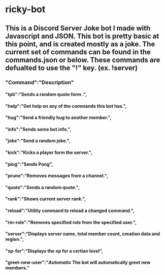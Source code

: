 # ricky-bot
## This is a Discord Server Joke bot I made with Javascript and JSON. This bot is pretty basic at this point, and is created mostly as a joke. The current set of commands can be found in the commands.json or below. These commands are defualted to use the "!" key. (ex. !server)
### "Command":"Description"
   #### "tpb":"Sends a random quote form .",
   #### "help":"Get help on any of the commands this bot has.",
   #### "hug":"Send a friendly hug  to another member.",
   #### "info":"Sends some bot info.",
   #### "joke":"Send a random joke.",
   #### "kick":"Kicks a player form the server.",
   #### "ping":"Sends Pong",
   #### "prune":"Removes messages from a channel.",
   #### "quote":"Sends a random quote.",
   #### "rank":"Shows current server rank.",
   #### "reload":"Utility command to reload a changed command.",
   #### "rm-role":"Removes specified role from the specified user.",
   #### "server":"Displays server name, total member count, creation data and region.",
   #### "xp-for":"Displays the xp for a certian level",
   #### "greet-new-user":"*Automatic* The bot will automatically greet new members."
    
